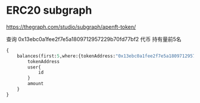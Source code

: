 # ERC20 subgraph

https://thegraph.com/studio/subgraph/apenft-token/

查询 0x13ebc0a1fee2f7e5a1809712957229b70fd77bf2 代币 持有量前5名

```graphql
{
    balances(first:5,where:{tokenAddress:"0x13ebc0a1fee2f7e5a1809712957229b70fd77bf2"}, orderBy:amount,orderDirection :desc){
        tokenAddress
        user{
            id
        }
        amount
    }
}
```

